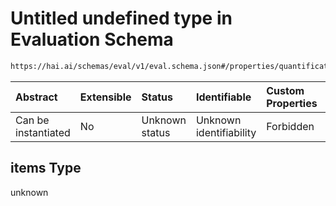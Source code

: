 # Untitled undefined type in Evaluation Schema

```txt
https://hai.ai/schemas/eval/v1/eval.schema.json#/properties/quantifications/items
```



| Abstract            | Extensible | Status         | Identifiable            | Custom Properties | Additional Properties | Access Restrictions | Defined In                                                                      |
| :------------------ | :--------- | :------------- | :---------------------- | :---------------- | :-------------------- | :------------------ | :------------------------------------------------------------------------------ |
| Can be instantiated | No         | Unknown status | Unknown identifiability | Forbidden         | Allowed               | none                | [eval.schema.json\*](../../out/eval/v1/eval.schema.json "open original schema") |

## items Type

unknown
